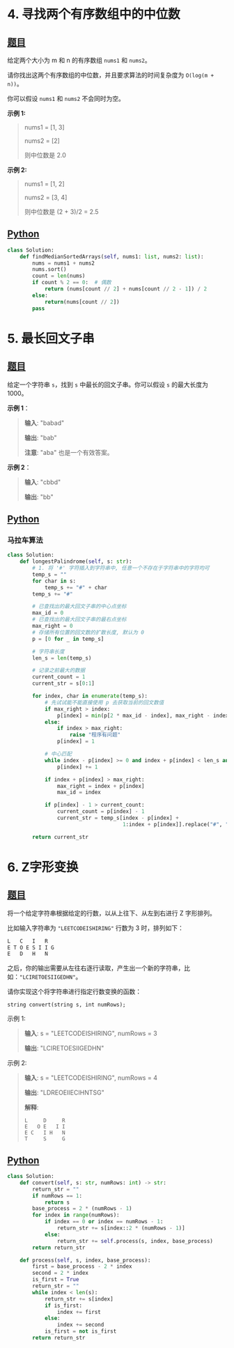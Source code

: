# 4. 寻找两个有序数组中的中位数
## [题目](https://leetcode-cn.com/problems/median-of-two-sorted-arrays/)

给定两个大小为 m 和 n 的有序数组 `nums1` 和 `nums2`。

请你找出这两个有序数组的中位数，并且要求算法的时间复杂度为 `O(log(m + n))`。

你可以假设 `nums1` 和 `nums2` 不会同时为空。

**示例 1:**

> nums1 = [1, 3]
>
> nums2 = [2]
>
> 则中位数是 2.0

**示例 2:**

> nums1 = [1, 2]
>
> nums2 = [3, 4]
>
> 则中位数是 (2 + 3)/2 = 2.5
>

## [Python](./4.%20寻找两个有序数组的中位数.py)

``` python
class Solution:
    def findMedianSortedArrays(self, nums1: list, nums2: list):
        nums = nums1 + nums2
        nums.sort()
        count = len(nums)
        if count % 2 == 0:  # 偶数
            return (nums[count // 2] + nums[count // 2 - 1]) / 2
        else:
            return(nums[count // 2])
        pass
```



# 5. 最长回文子串
## [题目](https://leetcode-cn.com/problems/longest-palindromic-substring/)

给定一个字符串 `s`，找到 `s` 中最长的回文子串。你可以假设 `s` 的最大长度为 1000。

**示例 1**：

> **输入**: "babad"
>
> **输出**: "bab"
>
> **注意**: "aba" 也是一个有效答案。

**示例 2**：

> **输入**: "cbbd"
>
> **输出**: "bb"

## [Python](./5.%20最长回文子串.py)

### 马拉车算法

``` python
class Solution:
    def longestPalindrome(self, s: str):
        # 1. 将 '#' 字符插入到字符串中, 任意一个不存在于字符串中的字符均可
        temp_s = ""
        for char in s:
            temp_s += "#" + char
        temp_s += "#"

        # 已查找出的最大回文子串的中心点坐标
        max_id = 0
        # 已查找出的最大回文子串的最右点坐标
        max_right = 0
        # 存储所有位置的回文数的扩散长度, 默认为 0
        p = [0 for _ in temp_s]

        # 字符串长度
        len_s = len(temp_s)

        # 记录之前最大的数据
        current_count = 1
        current_str = s[0:1]

        for index, char in enumerate(temp_s):
            # 先试试能不能直接使用 p 去获取当前的回文数值
            if max_right > index:
                p[index] = min(p[2 * max_id - index], max_right - index)
            else:
                if index > max_right:
                    raise "程序有问题"
                p[index] = 1

            # 中心匹配
            while index - p[index] >= 0 and index + p[index] < len_s and temp_s[index - p[index]] == temp_s[index + p[index]]:
                p[index] += 1

            if index + p[index] > max_right:
                max_right = index + p[index]
                max_id = index

            if p[index] - 1 > current_count:
                current_count = p[index] - 1
                current_str = temp_s[index - p[index] +
                                     1:index + p[index]].replace("#", "")

        return current_str
```

# 6. Z字形变换
## [题目](https://leetcode-cn.com/problems/zigzag-conversion/)

将一个给定字符串根据给定的行数，以从上往下、从左到右进行 Z 字形排列。

比如输入字符串为 `"LEETCODEISHIRING"` 行数为 3 时，排列如下：

``` python
L   C   I   R
E T O E S I I G
E   D   H   N
```


之后，你的输出需要从左往右逐行读取，产生出一个新的字符串，比如：`"LCIRETOESIIGEDHN"`。

请你实现这个将字符串进行指定行数变换的函数：

`string convert(string s, int numRows);`

示例 1:

> **输入**: s = "LEETCODEISHIRING", numRows = 3
>
> **输出**: "LCIRETOESIIGEDHN"

示例 2:

> **输入**: s = "LEETCODEISHIRING", numRows = 4
>
> **输出**: "LDREOEIIECIHNTSG"
>
> **解释**:
>
> ```
> L     D     R
> E   O E   I I
> E C   I H   N
> T     S     G
> ```

## [Python](./6.%20Z字形变换.py)

``` python
class Solution:
    def convert(self, s: str, numRows: int) -> str:
        return_str = ""
        if numRows == 1:
            return s
        base_process = 2 * (numRows - 1)
        for index in range(numRows):
            if index == 0 or index == numRows - 1:
                return_str += s[index::2 * (numRows - 1)]
            else:
                return_str += self.process(s, index, base_process)
        return return_str

    def process(self, s, index, base_process):
        first = base_process - 2 * index
        second = 2 * index
        is_first = True
        return_str = ""
        while index < len(s):
            return_str += s[index]
            if is_first:
                index += first
            else:
                index += second
            is_first = not is_first
        return return_str
```


